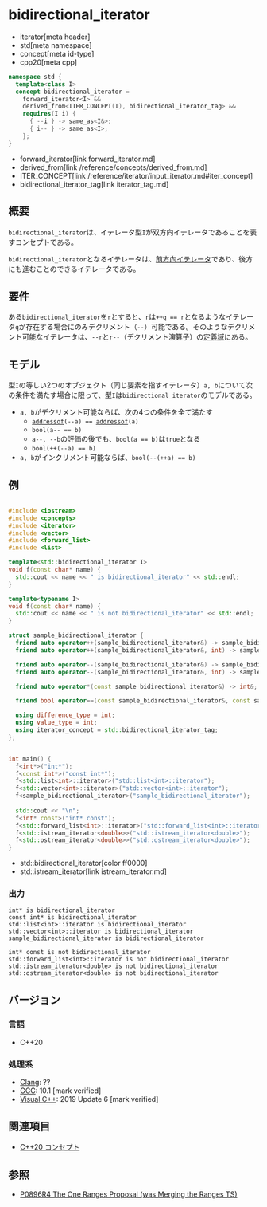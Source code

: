 # bidirectional_iterator
* iterator[meta header]
* std[meta namespace]
* concept[meta id-type]
* cpp20[meta cpp]

```cpp
namespace std {
  template<class I>
  concept bidirectional_iterator =
    forward_iterator<I> &&
    derived_from<ITER_CONCEPT(I), bidirectional_iterator_tag> &&
    requires(I i) {
      { --i } -> same_as<I&>;
      { i-- } -> same_as<I>;
    };
}
```
* forward_iterator[link forward_iterator.md]
* derived_from[link /reference/concepts/derived_from.md]
* ITER_CONCEPT[link /reference/iterator/input_iterator.md#iter_concept]
* bidirectional_iterator_tag[link iterator_tag.md]

## 概要

`bidirectional_iterator`は、イテレータ型`I`が双方向イテレータであることを表すコンセプトである。

`bidirectional_iterator`となるイテレータは、[前方向イテレータ](forward_iterator.md)であり、後方にも進むことのできるイテレータである。

## 要件

ある`bidirectional_iterator`を`r`とすると、`r`は`++q == r`となるようなイテレータ`q`が存在する場合にのみデクリメント（`--`）可能である。そのようなデクリメント可能なイテレータは、`--r`と`r--`（デクリメント演算子）の[定義域](/reference/concepts.md)にある。

## モデル

型`I`の等しい2つのオブジェクト（同じ要素を指すイテレータ）`a, b`について次の条件を満たす場合に限って、型`I`は`bidirectional_iterator`のモデルである。

- `a, b`がデクリメント可能ならば、次の4つの条件を全て満たす
    - [`addressof`](/reference/memory/addressof.md)`(--a) == `[`addressof`](/reference/memory/addressof.md)`(a)`
    - `bool(a-- == b)`
    - `a--, --b`の評価の後でも、`bool(a == b)`は`true`となる
    - `bool(++(--a) == b)`
- `a, b`がインクリメント可能ならば、`bool(--(++a) == b)`

## 例
```cpp example

#include <iostream>
#include <concepts>
#include <iterator>
#include <vector>
#include <forward_list>
#include <list>

template<std::bidirectional_iterator I>
void f(const char* name) {
  std::cout << name << " is bidirectional_iterator" << std::endl;
}

template<typename I>
void f(const char* name) {
  std::cout << name << " is not bidirectional_iterator" << std::endl;
}

struct sample_bidirectional_iterator {
  friend auto operator++(sample_bidirectional_iterator&) -> sample_bidirectional_iterator&;
  friend auto operator++(sample_bidirectional_iterator&, int) -> sample_bidirectional_iterator;

  friend auto operator--(sample_bidirectional_iterator&) -> sample_bidirectional_iterator&;
  friend auto operator--(sample_bidirectional_iterator&, int) -> sample_bidirectional_iterator;

  friend auto operator*(const sample_bidirectional_iterator&) -> int&;

  friend bool operator==(const sample_bidirectional_iterator&, const sample_bidirectional_iterator&);

  using difference_type = int;
  using value_type = int;
  using iterator_concept = std::bidirectional_iterator_tag;
};


int main() {
  f<int*>("int*");
  f<const int*>("const int*");
  f<std::list<int>::iterator>("std::list<int>::iterator");
  f<std::vector<int>::iterator>("std::vector<int>::iterator");
  f<sample_bidirectional_iterator>("sample_bidirectional_iterator");
  
  std::cout << "\n";
  f<int* const>("int* const");
  f<std::forward_list<int>::iterator>("std::forward_list<int>::iterator");
  f<std::istream_iterator<double>>("std::istream_iterator<double>");
  f<std::ostream_iterator<double>>("std::ostream_iterator<double>");
}
```
* std::bidirectional_iterator[color ff0000]
* std::istream_iterator[link istream_iterator.md]

### 出力
```
int* is bidirectional_iterator
const int* is bidirectional_iterator
std::list<int>::iterator is bidirectional_iterator
std::vector<int>::iterator is bidirectional_iterator
sample_bidirectional_iterator is bidirectional_iterator

int* const is not bidirectional_iterator
std::forward_list<int>::iterator is not bidirectional_iterator
std::istream_iterator<double> is not bidirectional_iterator
std::ostream_iterator<double> is not bidirectional_iterator
```

## バージョン
### 言語
- C++20

### 処理系
- [Clang](/implementation.md#clang): ??
- [GCC](/implementation.md#gcc): 10.1 [mark verified]
- [Visual C++](/implementation.md#visual_cpp): 2019 Update 6 [mark verified]

## 関連項目

- [C++20 コンセプト](/lang/cpp20/concepts.md)

## 参照

- [P0896R4 The One Ranges Proposal (was Merging the Ranges TS)](http://www.open-std.org/jtc1/sc22/wg21/docs/papers/2018/p0896r4.pdf)
